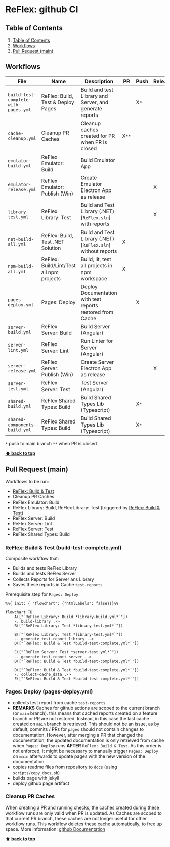 # ReFlex: github CI

<!-- omit in toc -->

## Table of Contents

1. [Table of Contents](#table-of-contents)
2. [Workflows](#workflows)
3. [Pull Request (main)](#pull-request-main)

## Workflows

| File                                 | Name                                     | Description                                                  | PR    | Push | Release | call | manual |
| ------------------------------------ | ---------------------------------------- | ------------------------------------------------------------ | ----- | ---- | ------- | ---- | ------ |
| `build-test-complete-with-pages.yml` | ReFlex: Build, Test & Deploy Pages       | Build and test Library and Server, and generate reports      |       | X`*` |         |      | X      |
| `cache-cleanup.yml`                  | Cleanup PR Caches                        | Cleanup caches created for PR when PR is closed              | X`**` |      |         |      |        |
| `emulator-build.yml`                 | ReFlex Emulator: Build                   | Build Emulator App                                           |       |      |         | X    | X      |
| `emulator-release.yml`               | ReFlex Emulator: Publish (Win)           | Create Emulator Electron App as release                      |       |      | X       |      |        |
| `library-test.yml`                   | ReFlex Library: Test                     | Build and Test Library (.NET) [`ReFlex.sln`] with reports    |       |      | X       | X    |        |
| `net-build-all.yml`                  | ReFlex: Build, Test .NET Solution        | Build and Test Library (.NET) [`ReFlex.sln`] without reports | X     |      |         |      | X      |
| `npm-build-all.yml`                  | ReFlex: Build/Lint/Test all npm projects | Build, lit, test all projects in npm workspace               | X     |      |         |      | X      |
| `pages-deploy.yml`                   | Pages: Deploy                            | Deploy Documentation with test reports restored from Cache   |       | X    |         |      | X      |
| `server-build.yml`                   | ReFlex Server: Build                     | Build Server (Angular)                                       |       |      |         | X    | X      |
| `server-lint.yml`                    | ReFlex Server: Lint                      | Run Linter for Server (Angular)                              |       |      |         | X    | X      |
| `server-release.yml`                 | ReFlex Server: Publish (Win)             | Create Server Electron App as release                        |       |      | X       |      |        |
| `server-test.yml`                    | ReFlex Server: Test                      | Test Server (Angular)                                        |       |      |         | X    | X      |
| `shared-build.yml`                   | ReFlex Shared Types: Build               | Build Shared Types Lib (Typescript)                          |       | X`*` |         |      | X      |
| `shared-components-build.yml`        | ReFlex Shared Types: Build               | Build Shared Types Lib (Typescript)                          |       | X`*` |         |      | X      |

`*` push to main branch
`**` when PR is closed

**[⬆ back to top](#table-of-contents)**

## Pull Request (main)

Workflows to be run:

- [ReFlex: Build & Test](#reflex-build--test-build-test-completeyml)
- Cleanup PR Caches
- ReFlex Emulator: Build
- ReFlex Library: Build, ReFlex Library: Test (triggered by [ReFlex: Build & Test](#reflex-build--test-build-test-completeyml))
- ReFlex Server: Build
- ReFlex Server: Lint
- ReFlex Server: Test
- ReFlex Shared Types: Build

### ReFlex: Build & Test (build-test-complete.yml)

Composite workflow that:

- Builds and tests ReFlex Library
- Builds and tests ReFlex Server
- Collects Reports for Server ans Library
- Saves these reports in Cache `test-reports`

Prerequisite step for `Pages: Deploy`

```mermaid
%%{ init: { "flowchart": {"htmlLabels": false}}}%%

flowchart TD
    A(["`ReFlex Library: Build *library-build.yml*`"])
    -. build-library .->
    B(["`ReFlex Library: Test *library-test.yml*`"])

    B(["`ReFlex Library: Test *library-test.yml*`"])
    -. generate_test-report_library .->
    D(["`ReFlex: Build & Test *build-test-complete.yml*`"])

    C(["`ReFlex Server: Test *server-test.yml*`"])
    -. generate_test-report_server .->
    D(["`ReFlex: Build & Test *build-test-complete.yml*`"])

    D(["`ReFlex: Build & Test *build-test-complete.yml*`"])
    -. collect-cache_data .->
    E(["`ReFlex: Build & Test *build-test-complete.yml*`"])
```

### Pages: Deploy (pages-deploy.yml)

- collects test report from cache `test-reports`
- **REMARKS** Caches for github actions are scoped to the current branch (or `main` branch). this means that cached reports created on a feature branch or PR are not restored. Instead, in this case the last cache created on `main` branch is retrieved. This should not be an issue, as by default, commits / PRs for `pages` should not contain changes to documentation. However, after merging a PR that changed the documentation, the updated documentation is only retrieved from cache when `Pages: Deploy` runs **AFTER** `ReFlex: Build & Test`. As this order is not enforced, it might be necessary to manually trigger `Pages: Deploy` on `main` afterwards to update pages with the new version of the documentation
- copies readme files from repository to `docs` (using `scripts/copy_docs.sh`)
- builds page with jekyll
- deploy github page artifact

### Cleanup PR Caches

When creating a PR and running checks, the caches created during these workflow runs are only valid when PR is updated. As Caches are scoped to that current PR branch, these caches are not longer useful for other workflow runs. This workflow deletes these cache automatically, to free up space.
More information: [github Documentation](https://docs.github.com/en/actions/using-workflows/caching-dependencies-to-speed-up-workflows#force-deleting-cache-entries)

**[⬆ back to top](#table-of-contents)**
